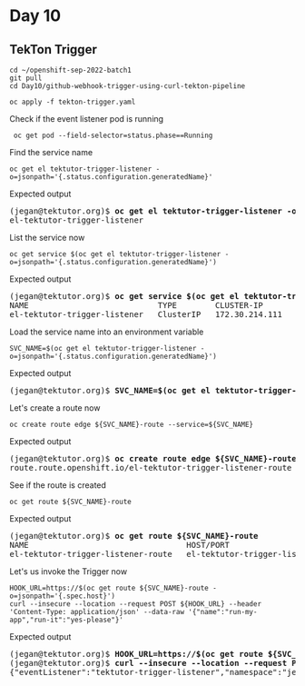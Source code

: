 # Day 10

## TekTon Trigger
```
cd ~/openshift-sep-2022-batch1
git pull
cd Day10/github-webhook-trigger-using-curl-tekton-pipeline

oc apply -f tekton-trigger.yaml
```

Check if the event listener pod is running
```
 oc get pod --field-selector=status.phase==Running
```

Find the service name
```
oc get el tektutor-trigger-listener -o=jsonpath='{.status.configuration.generatedName}'
```

Expected output
<pre>
(jegan@tektutor.org)$ <b>oc get el tektutor-trigger-listener -o=jsonpath='{.status.configuration.generatedName}'</b>
el-tektutor-trigger-listener
</pre>

List the service now
```
oc get service $(oc get el tektutor-trigger-listener -o=jsonpath='{.status.configuration.generatedName}')
```

Expected output
<pre>
(jegan@tektutor.org)$ <b>oc get service $(oc get el tektutor-trigger-listener -o=jsonpath='{.status.configuration.generatedName}')</b>
NAME                           TYPE        CLUSTER-IP       EXTERNAL-IP   PORT(S)             AGE
el-tektutor-trigger-listener   ClusterIP   172.30.214.111   <none>        8080/TCP,9000/TCP   3m58s
</pre>

Load the service name into an environment variable
```
SVC_NAME=$(oc get el tektutor-trigger-listener -o=jsonpath='{.status.configuration.generatedName}')
```

Expected output
<pre>
(jegan@tektutor.org)$ <b>SVC_NAME=$(oc get el tektutor-trigger-listener -o=jsonpath='{.status.configuration.generatedName}')</b>
</pre>

Let's create a route now
```
oc create route edge ${SVC_NAME}-route --service=${SVC_NAME}
```

Expected output
<pre>
(jegan@tektutor.org)$ <b>oc create route edge ${SVC_NAME}-route --service=${SVC_NAME}</b>
route.route.openshift.io/el-tektutor-trigger-listener-route created
</pre>

See if the route is created
```
oc get route ${SVC_NAME}-route
```

Expected output
<pre>
(jegan@tektutor.org)$ <b>oc get route ${SVC_NAME}-route</b>
NAME                                 HOST/PORT                                                        PATH   SERVICES                       PORT            TERMINATION   WILDCARD
el-tektutor-trigger-listener-route   el-tektutor-trigger-listener-route-jegan.apps.ocp.tektutor.org          el-tektutor-trigger-listener   http-listener   edge          None
</pre>

Let's us invoke the Trigger now
```
HOOK_URL=https://$(oc get route ${SVC_NAME}-route -o=jsonpath='{.spec.host}')
curl --insecure --location --request POST ${HOOK_URL} --header 'Content-Type: application/json' --data-raw '{"name":"run-my-app","run-it":"yes-please"}'
```

Expected output
<pre>
(jegan@tektutor.org)$ <b>HOOK_URL=https://$(oc get route ${SVC_NAME}-route -o=jsonpath='{.spec.host}')</b>
(jegan@tektutor.org)$ <b>curl --insecure --location --request POST ${HOOK_URL} --header 'Content-Type: application/json' --data-raw '{"name":"run-my-app","run-it":"yes-please"}'</b>
{"eventListener":"tektutor-trigger-listener","namespace":"jegan","eventListenerUID":"778e9325-11b9-488a-81ef-e8b05866cc16","eventID":"ed729332-efb5-4e6b-95ef-565480db0f58"}
</pre>
